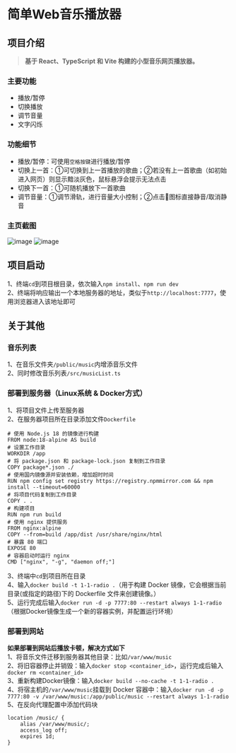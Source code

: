 # 简单Web音乐播放器

## 项目介绍
> **基于 React、TypeScript 和 Vite 构建的小型音乐网页播放器。**
### 主要功能
+ 播放/暂停
+ 切换播放
+ 调节音量
+ 文字闪烁
### 功能细节
+ 播放/暂停：可使用`空格按键`进行播放/暂停
+ 切换上一首：①可切换到上一首播放的歌曲；②若没有上一首歌曲（如初始进入网页）则显示黯淡灰色，鼠标悬浮会提示无法点击
+ 切换下一首：①可随机播放下一首歌曲
+ 调节音量：①调节滑轨，进行音量大小控制；②点击📣图标直接静音/取消静音

### 主页截图
![image](https://github.com/user-attachments/assets/a67e1cd3-6a0b-46e1-b657-e9785d4a493b)
![image](https://github.com/user-attachments/assets/fabd9b53-4e85-40b6-8f58-2905dbaffedd)

## 项目启动
1、终端`cd`到项目根目录，依次输入`npm install`、`npm run dev`
<br>
2、终端将响应输出一个本地服务器的地址，类似于`http://localhost:7777`，使用浏览器进入该地址即可

## 关于其他
### 音乐列表
1、在音乐文件夹`/public/music`内增添音乐文件
<br>
2、同时修改音乐列表`/src/musicList.ts`
### 部署到服务器（Linux系统 & Docker方式）
1、将项目文件上传至服务器
<br>
2、在服务器项目所在目录添加文件`Dockerfile`
```Dockerfile配置
# 使用 Node.js 18 的镜像进行构建
FROM node:18-alpine AS build
# 设置工作目录
WORKDIR /app
# 将 package.json 和 package-lock.json 复制到工作目录
COPY package*.json ./
# 使用国内镜像源并安装依赖，增加超时时间
RUN npm config set registry https://registry.npmmirror.com && npm install --timeout=60000
# 将项目代码复制到工作目录
COPY . .
# 构建项目
RUN npm run build
# 使用 nginx 提供服务
FROM nginx:alpine
COPY --from=build /app/dist /usr/share/nginx/html
# 暴露 80 端口
EXPOSE 80
# 容器启动时运行 nginx
CMD ["nginx", "-g", "daemon off;"]
```
3、终端中`cd`到项目所在目录
<br>
4、输入`docker build -t 1-1-radio .`（用于构建 Docker 镜像，它会根据当前目录(或指定的路径)下的 Dockerfile 文件来创建镜像。）
<br>
5、运行完成后输入`docker run -d -p 7777:80 --restart always 1-1-radio`（根据Docker镜像生成一个新的容器实例，并配置运行环境）
### 部署到网站
**如果部署到网站后播放卡顿，解决方式如下**
<br>
1、将音乐文件迁移到服务器其他目录：比如`/var/www/music`
<br>
2、将旧容器停止并销毁：输入`docker stop <container_id>`，运行完成后输入`docker rm <container_id>`
<br>
3、重新构建Docker镜像：输入`docker build --no-cache -t 1-1-radio .`
<br>
4、将宿主机的`/var/www/music`挂载到 Docker 容器中：输入`docker run -d -p 7777:80 -v /var/www/music:/app/public/music --restart always 1-1-radio`
<br>
5、在反向代理配置中添加代码块
```
location /music/ {
    alias /var/www/music/;
    access_log off;
    expires 1d;
}
```
